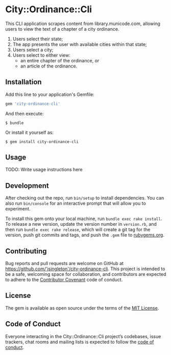 # City::Ordinance::Cli

This CLI application scrapes content from library.municode.com, allowing users to view the text of a chapter of a city ordinance.
  1) Users select their state;
  2) The app presents the user with available cities within that state;
  3) Users select a city;
  4) Users select to either view:
     - an entire chapter of the ordinance, or
     - an article of the ordinance.

## Installation

Add this line to your application's Gemfile:

```ruby
gem 'city-ordinance-cli'
```

And then execute:

    $ bundle

Or install it yourself as:

    $ gem install city-ordinance-cli

## Usage

TODO: Write usage instructions here

## Development

After checking out the repo, run `bin/setup` to install dependencies. You can also run `bin/console` for an interactive prompt that will allow you to experiment.

To install this gem onto your local machine, run `bundle exec rake install`. To release a new version, update the version number in `version.rb`, and then run `bundle exec rake release`, which will create a git tag for the version, push git commits and tags, and push the `.gem` file to [rubygems.org](https://rubygems.org).

## Contributing

Bug reports and pull requests are welcome on GitHub at https://github.com/'jsingleton'/city-ordinance-cli. This project is intended to be a safe, welcoming space for collaboration, and contributors are expected to adhere to the [Contributor Covenant](http://contributor-covenant.org) code of conduct.

## License

The gem is available as open source under the terms of the [MIT License](https://opensource.org/licenses/MIT).

## Code of Conduct

Everyone interacting in the City::Ordinance::Cli project’s codebases, issue trackers, chat rooms and mailing lists is expected to follow the [code of conduct](https://github.com/'jsingleton'/city-ordinance-cli/blob/master/CODE_OF_CONDUCT.md).
